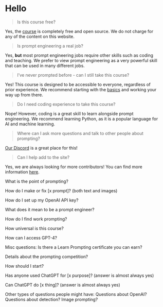 # Hello

> Is this course free?

Yes, the [course](https://learnprompting.org/docs/intro) is completely free and open source. We do not charge for any of the content on this website.

> Is prompt engineering a real job?

Yes, **but** most prompt engineering jobs require other skills such as coding and teaching. We prefer to view prompt engineering as a very powerful skill that can be used in many different jobs.

> I’ve never prompted before - can I still take this course?

Yes! This course is designed to be accessible to everyone, regardless of prior experience. We recommend starting with the [basics](https://learnprompting.org/docs/intro) and working your way up from there.

> Do I need coding experience to take this course?

Nope! However, coding is a great skill to learn alongside prompt engineering. We recommend learning Python, as it is a popular language for AI and machine learning.

> Where can I ask more questions and talk to other people about prompting?

[Our Discord](https://discord.gg/learn-prompting) is a great place for this!


> Can I help add to the site?

Yes, we are always looking for more contributors! You can find more information [here](https://learnprompting.org/contribute).



What is the point of prompting?





How do I make or fix [x prompt]? (both text and images)




How do I set up my OpenAI API key?

What does it mean to be a prompt engineer?

How do I find work prompting?

How universal is this course?


How can I access GPT-4?

Misc questions: 
Is there a Learn Prompting certificate you can earn?

Details about the prompting competition?

How should I start?

Has anyone used ChatGPT for [x purpose]? (answer is almost always yes)

Can ChatGPT do [x thing]? (answer is almost always yes)

Other types of questions people might have:
Questions about OpenAI?
Questions about detection?
Image prompting?
